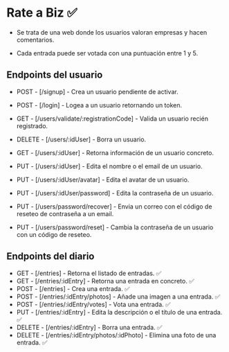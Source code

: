 # Rate a Biz ✅

-   Se trata de una web donde los usuarios valoran empresas y hacen comentarios.

-   Cada entrada puede ser votada con una puntuación entre 1 y 5.

## Endpoints del usuario

-   POST - [/signup] - Crea un usuario pendiente de activar.
-   POST - [/login] - Logea a un usuario retornando un token.
-   GET - [/users/validate/:registrationCode] - Valida un usuario recién registrado.
-   DELETE - [/users/:idUser] - Borra un usuario.

-   GET - [/users/:idUser] - Retorna información de un usuario concreto.

-   PUT - [/users/:idUser] - Edita el nombre o el email de un usuario.
-   PUT - [/users/:idUser/avatar] - Edita el avatar de un usuario.
-   PUT - [/users/:idUser/password] - Edita la contraseña de un usuario.
-   PUT - [/users/password/recover] - Envia un correo con el código de reseteo de contraseña a un email.
-   PUT - [/users/password/reset] - Cambia la contraseña de un usuario con un código de reseteo.

## Endpoints del diario

-   GET - [/entries] - Retorna el listado de entradas. ✅
-   GET - [/entries/:idEntry] - Retorna una entrada en concreto. ✅
-   POST - [/entries] - Crea una entrada. ✅
-   POST - [/entries/:idEntry/photos] - Añade una imagen a una entrada. ✅
-   POST - [/entries/:idEntry/votes] - Vota una entrada. ✅
-   PUT - [/entries/:idEntry] - Edita la descripción o el título de una entrada. ✅
-   DELETE - [/entries/:idEntry] - Borra una entrada. ✅
-   DELETE - [/entries/:idEntry/photos/:idPhoto] - Elimina una foto de una entrada. ✅
